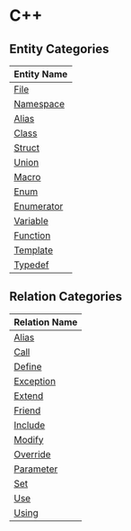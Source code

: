 # C++

## Entity Categories

| Entity Name                        |
|------------------------------------|
| [File](entity/File.md)             |
| [Namespace](entity/Namespace.md)   |
| [Alias](entity/Alias.md)           |
| [Class](entity/Class.md)           |
| [Struct](entity/Struct.md)         |
| [Union](entity/Union.md)           |
| [Macro](entity/Macro.md)           |
| [Enum](entity/Enum.md)             |
| [Enumerator](entity/Enumerator.md) |
| [Variable](entity/Variable.md)     |
| [Function](entity/Function.md)     |
| [Template](entity/Template.md)     |
| [Typedef](entity/Typedef.md)       |

## Relation Categories

| Relation Name                      |
|------------------------------------|
| [Alias](relation/Alias.md)         |
| [Call](relation/Call.md)           |
| [Define](relation/Define.md)       |
| [Exception](relation/Exception.md) |
| [Extend](relation/Extend.md)       |
| [Friend](relation/Friend.md)       |
| [Include](relation/Include.md)     |
| [Modify](relation/Modify.md)       |
| [Override](relation/Override.md)   |
| [Parameter](relation/Parameter.md) |
| [Set](relation/Set.md)             |
| [Use](relation/Use.md)             |
| [Using](relation/Using.md)         |
